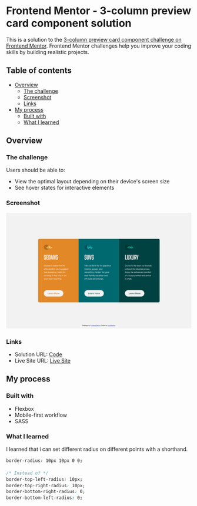 # Frontend Mentor - 3-column preview card component solution

This is a solution to the [3-column preview card component challenge on Frontend Mentor](https://www.frontendmentor.io/challenges/3column-preview-card-component-pH92eAR2-). Frontend Mentor challenges help you improve your coding skills by building realistic projects.

## Table of contents

- [Overview](#overview)
  - [The challenge](#the-challenge)
  - [Screenshot](#screenshot)
  - [Links](#links)
- [My process](#my-process)
  - [Built with](#built-with)
  - [What I learned](#what-i-learned)

## Overview

### The challenge

Users should be able to:

- View the optimal layout depending on their device's screen size
- See hover states for interactive elements

### Screenshot

![](./screenshot.png)

### Links

- Solution URL: [Code](https://github.com/agusthas/FEM_3-column-preview-card-component)
- Live Site URL: [Live Site](https://agusthas.github.io/FEM_3-column-preview-card-component/)

## My process

### Built with

- Flexbox
- Mobile-first workflow
- SASS

### What I learned

I learned that i can set different radius on different points with a shorthand.

```css
border-radius: 10px 10px 0 0;

/* Instead of */
border-top-left-radius: 10px;
border-top-right-radius: 10px;
border-bottom-right-radius: 0;
border-bottom-left-radius: 0;
```

